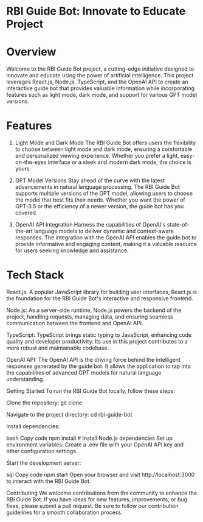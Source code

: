 
# RBI Guide Bot: Innovate to Educate Project
# Overview
Welcome to the RBI Guide Bot project, a cutting-edge initiative designed to innovate and educate using the power of artificial intelligence. This project leverages React.js, Node.js, TypeScript, and the OpenAI API to create an interactive guide bot that provides valuable information while incorporating features such as light mode, dark mode, and support for various GPT model versions.

# Features
1. Light Mode and Dark Mode
The RBI Guide Bot offers users the flexibility to choose between light mode and dark mode, ensuring a comfortable and personalized viewing experience. Whether you prefer a light, easy-on-the-eyes interface or a sleek and modern dark mode, the choice is yours.

2. GPT Model Versions
Stay ahead of the curve with the latest advancements in natural language processing. The RBI Guide Bot supports multiple versions of the GPT model, allowing users to choose the model that best fits their needs. Whether you want the power of GPT-3.5 or the efficiency of a newer version, the guide bot has you covered.

3. OpenAI API Integration
Harness the capabilities of OpenAI's state-of-the-art language models to deliver dynamic and context-aware responses. The integration with the OpenAI API enables the guide bot to provide informative and engaging content, making it a valuable resource for users seeking knowledge and assistance.

# Tech Stack
React.js: A popular JavaScript library for building user interfaces, React.js is the foundation for the RBI Guide Bot's interactive and responsive frontend.

Node.js: As a server-side runtime, Node.js powers the backend of the project, handling requests, managing data, and ensuring seamless communication between the frontend and OpenAI API.

TypeScript: TypeScript brings static typing to JavaScript, enhancing code quality and developer productivity. Its use in this project contributes to a more robust and maintainable codebase.

OpenAI API: The OpenAI API is the driving force behind the intelligent responses generated by the guide bot. It allows the application to tap into the capabilities of advanced GPT models for natural language understanding.

Getting Started
To run the RBI Guide Bot locally, follow these steps:

Clone the repository: git clone 

Navigate to the project directory: cd rbi-guide-bot

Install dependencies:

bash
Copy code
npm install   # Install Node.js dependencies
Set up environment variables: Create a .env file with your OpenAI API key and other configuration settings.

Start the development server:

sql
Copy code
npm start
Open your browser and visit http://localhost:3000 to interact with the RBI Guide Bot.

Contributing
We welcome contributions from the community to enhance the RBI Guide Bot. If you have ideas for new features, improvements, or bug fixes, please submit a pull request. Be sure to follow our contribution guidelines for a smooth collaboration process.


